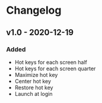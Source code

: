 # Changelog

## v1.0 - 2020-12-19

### Added

- Hot keys for each screen half
- Hot keys for each screen quarter
- Maximize hot key
- Center hot key
- Restore hot key
- Launch at login

